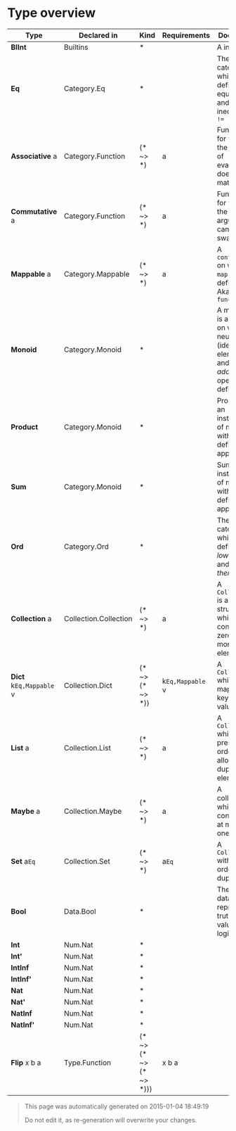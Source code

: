 # Type overview

Type | Declared in | Kind | Requirements | Docstring
---- | ----------- | ---- | ------------ | ---------
**BIInt**  | Builtins | * |  | A int!
**Eq**  | Category.Eq | * |  | The category which defines equality ````==```` and inequality ````!=````
**Associative** a | Category.Function | (* ~> *) | a | Functions for which the order of evaluation does not matter.
**Commutative** a | Category.Function | (* ~> *) | a | Functions for which the arguments can be swapped.
**Mappable** a | Category.Mappable | (* ~> *) | a | A ````container```` on which ````map```` is defined. Aka ````functor````
**Monoid**  | Category.Monoid | * |  | A monoid is an type on which a neutral (identity) element and an _addition_ operator is defined.
**Product**  | Category.Monoid | * |  | Product is an instance of monoid, with (*) defined as append
**Sum**  | Category.Monoid | * |  | Sum is an instance of monoid, with (+) defined as append
**Ord**  | Category.Ord | * |  | The category which defines _lower then_ and _higher then_.
**Collection** a | Collection.Collection | (* ~> *) | a | A ````Collection```` is a data structure which contains zero or more elements.
**Dict** k````Eq,Mappable````  v | Collection.Dict | (* ~> (* ~> *)) | k````Eq,Mappable````  v | A ````Collection```` which maps a key onto a value.
**List** a | Collection.List | (* ~> *) | a | A ````Collection```` which preserves order and allows duplicate elements.
**Maybe** a | Collection.Maybe | (* ~> *) | a | A collection which contains at most one value.
**Set** a````Eq````  | Collection.Set | (* ~> *) | a````Eq````  | A ````Collection```` without order and duplicates.
**Bool**  | Data.Bool | * |  | The ````Bool```` datatype represents truth values of logic.
**Int**  | Num.Nat | * |  | 
**Int'**  | Num.Nat | * |  | 
**IntInf**  | Num.Nat | * |  | 
**IntInf'**  | Num.Nat | * |  | 
**Nat**  | Num.Nat | * |  | 
**Nat'**  | Num.Nat | * |  | 
**NatInf**  | Num.Nat | * |  | 
**NatInf'**  | Num.Nat | * |  | 
**Flip** x b a | Type.Function | (* ~> (* ~> (* ~> *))) | x b a | 



> This page was automatically generated on 2015-01-04 18:49:19
> 
> 
> Do not edit it, as re-generation will overwrite your changes.